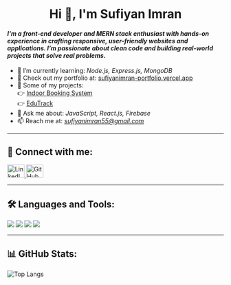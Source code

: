 <h1 align="center">Hi 👋, I'm Sufiyan Imran</h1>

#### *I'm a front-end developer and MERN stack enthusiast with hands-on experience in crafting responsive, user-friendly websites and applications. I’m passionate about clean code and building real-world projects that solve real problems.*


- 🌱 I’m currently learning: *Node.js, Express.js, MongoDB*
- 💼 Check out my portfolio at: [ sufiyanimran-portfolio.vercel.app](https://sufiyan-imran-portfolio.vercel.app/)
- 💼 Some of my projects:  
  👉 [Indoor Booking System](https://github.com/Sufiyani/Indoor-Booking-System)  
  👉 [EduTrack](https://github.com/Sufiyani/EduTrack)
- 💬 Ask me about: *JavaScript, React.js, Firebase*
- 📫 Reach me at: *sufiyanimran55@gmail.com*
  
---

## 🔗 Connect with me:
<p align="left">
  <a href="https://www.linkedin.com/in/sufiyanimran/" target="_blank">
    <img src="https://raw.githubusercontent.com/rahuldkjain/github-profile-readme-generator/master/src/images/icons/Social/linked-in-alt.svg" alt="LinkedIn" height="30" width="40" />
  </a>
   <a href="https://github.com/Sufiyani" target="_blank">
    <img src="https://cdn.jsdelivr.net/gh/devicons/devicon/icons/github/github-original.svg" alt="GitHub" height="30" width="40" />
  </a>
</p>

---

## 🛠 Languages and Tools:
<p>
  <!-- Frontend -->
  <img src="https://skillicons.dev/icons?i=html,css,js,bootstrap,tailwind,react" />
  <!-- Backend -->
  <img src="https://skillicons.dev/icons?i=nodejs,express" />
  <!-- Database -->
  <img src="https://skillicons.dev/icons?i=mongodb,firebase" />
  <!-- Tools -->
  <img src="https://skillicons.dev/icons?i=postman,git,github,vscode" />
</p>



---

## 📊 GitHub Stats:
![Top Langs](https://github-readme-stats.vercel.app/api/top-langs/?username=Sufiyani&layout=compact&theme=github_dark&hide_border=true)
